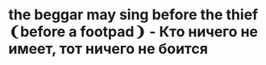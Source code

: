 # the beggar may sing before the thief ❨before a footpad❩ - Кто ничего не имеет, тот ничего не боится
